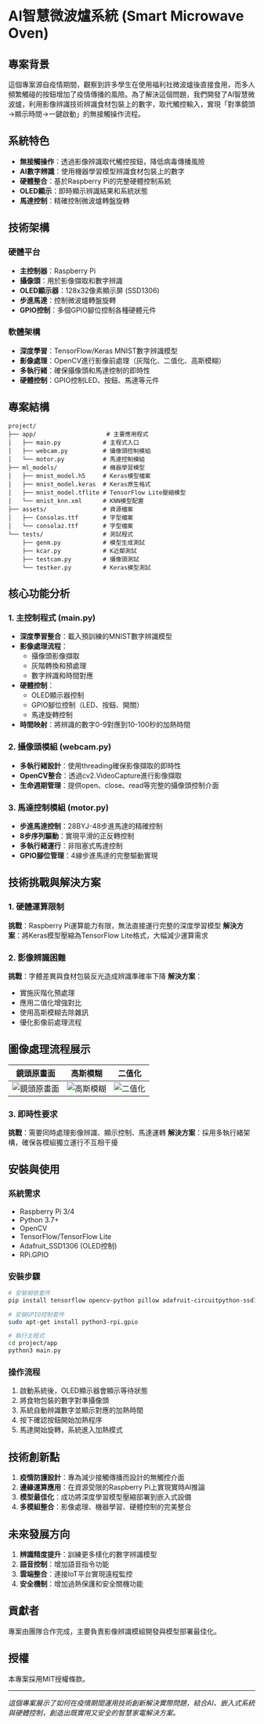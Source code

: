# AI智慧微波爐系統 (Smart Microwave Oven)

## 專案背景

這個專案源自疫情期間，觀察到許多學生在使用福利社微波爐後直接食用，而多人頻繁觸碰的按鈕增加了疫情傳播的風險。為了解決這個問題，我們開發了AI智慧微波爐，利用影像辨識技術辨識食材包裝上的數字，取代觸控輸入，實現「對準鏡頭→顯示時間→一鍵啟動」的無接觸操作流程。

## 系統特色

- **無接觸操作**：透過影像辨識取代觸控按鈕，降低病毒傳播風險
- **AI數字辨識**：使用機器學習模型辨識食材包裝上的數字
- **硬體整合**：基於Raspberry Pi的完整硬體控制系統
- **OLED顯示**：即時顯示辨識結果和系統狀態
- **馬達控制**：精確控制微波爐轉盤旋轉

## 技術架構

### 硬體平台
- **主控制器**：Raspberry Pi
- **攝像頭**：用於影像擷取和數字辨識
- **OLED顯示器**：128x32像素顯示屏 (SSD1306)
- **步進馬達**：控制微波爐轉盤旋轉
- **GPIO控制**：多個GPIO腳位控制各種硬體元件

### 軟體架構
- **深度學習**：TensorFlow/Keras MNIST數字辨識模型
- **影像處理**：OpenCV進行影像前處理（灰階化、二值化、高斯模糊）
- **多執行緒**：確保攝像頭和馬達控制的即時性
- **硬體控制**：GPIO控制LED、按鈕、馬達等元件

## 專案結構

```
project/
├── app/                    # 主要應用程式
│   ├── main.py            # 主程式入口
│   ├── webcam.py          # 攝像頭控制模組
│   └── motor.py           # 馬達控制模組
├── ml_models/             # 機器學習模型
│   ├── mnist_model.h5     # Keras模型檔案
│   ├── mnist_model.keras  # Keras原生格式
│   ├── mnist_model.tflite # TensorFlow Lite壓縮模型
│   └── mnist_knn.xml      # KNN模型配置
├── assets/                # 資源檔案
│   ├── Consolas.ttf       # 字型檔案
│   └── consolaz.ttf       # 字型檔案
└── tests/                 # 測試程式
    ├── genm.py            # 模型生成測試
    ├── kcar.py            # K近鄰測試
    ├── testcam.py         # 攝像頭測試
    └── testker.py         # Keras模型測試
```

## 核心功能分析

### 1. 主控制程式 (main.py)
- **深度學習整合**：載入預訓練的MNIST數字辨識模型
- **影像處理流程**：
  - 攝像頭影像擷取
  - 灰階轉換和預處理
  - 數字辨識和時間對應
- **硬體控制**：
  - OLED顯示器控制
  - GPIO腳位控制（LED、按鈕、開關）
  - 馬達旋轉控制
- **時間映射**：將辨識的數字0-9對應到10-100秒的加熱時間

### 2. 攝像頭模組 (webcam.py)
- **多執行緒設計**：使用threading確保影像擷取的即時性
- **OpenCV整合**：透過cv2.VideoCapture進行影像擷取
- **生命週期管理**：提供open、close、read等完整的攝像頭控制介面

### 3. 馬達控制模組 (motor.py)
- **步進馬達控制**：28BYJ-48步進馬達的精確控制
- **8步序列驅動**：實現平滑的正反轉控制
- **多執行緒運行**：非阻塞式馬達控制
- **GPIO腳位管理**：4線步進馬達的完整驅動實現

## 技術挑戰與解決方案

### 1. 硬體運算限制
**挑戰**：Raspberry Pi運算能力有限，無法直接運行完整的深度學習模型
**解決方案**：將Keras模型壓縮為TensorFlow Lite格式，大幅減少運算需求

### 2. 影像辨識困難
**挑戰**：字體差異與食材包裝反光造成辨識準確率下降
**解決方案**：
- 實施灰階化預處理
- 應用二值化增強對比
- 使用高斯模糊去除雜訊
- 優化影像前處理流程
## 圖像處理流程展示

| 鏡頭原畫面 | 高斯模糊 | 二值化 |
|-------------|-----------|--------|
| ![鏡頭原畫面]([image/Original.png](https://raw.githubusercontent.com/masddffee/Smart-microwave-oven/main/project/image/Original.png)) | ![高斯模糊]([image/Gaussian_Blur.png](https://raw.githubusercontent.com/masddffee/Smart-microwave-oven/main/project/image/Gaussian_Blur.png)) | ![二值化]([image/Binarization.png](https://raw.githubusercontent.com/masddffee/Smart-microwave-oven/main/project/image/Binarization.png)) |


### 3. 即時性要求
**挑戰**：需要同時處理影像辨識、顯示控制、馬達運轉
**解決方案**：採用多執行緒架構，確保各模組獨立運行不互相干擾

## 安裝與使用

### 系統需求
- Raspberry Pi 3/4
- Python 3.7+
- OpenCV
- TensorFlow/TensorFlow Lite
- Adafruit_SSD1306 (OLED控制)
- RPi.GPIO

### 安裝步驟
```bash
# 安裝相依套件
pip install tensorflow opencv-python pillow adafruit-circuitpython-ssd1306

# 安裝GPIO控制套件
sudo apt-get install python3-rpi.gpio

# 執行主程式
cd project/app
python3 main.py
```

### 操作流程
1. 啟動系統後，OLED顯示器會顯示等待狀態
2. 將食物包裝的數字對準攝像頭
3. 系統自動辨識數字並顯示對應的加熱時間
4. 按下確認按鈕開始加熱程序
5. 馬達開始旋轉，系統進入加熱模式

## 技術創新點

1. **疫情防護設計**：專為減少接觸傳播而設計的無觸控介面
2. **邊緣運算應用**：在資源受限的Raspberry Pi上實現實時AI推論
3. **模型最佳化**：成功將深度學習模型壓縮部署到嵌入式設備
4. **多模組整合**：影像處理、機器學習、硬體控制的完美整合

## 未來發展方向

1. **辨識精度提升**：訓練更多樣化的數字辨識模型
2. **語音控制**：增加語音指令功能
3. **雲端整合**：連接IoT平台實現遠程監控
4. **安全機制**：增加過熱保護和安全關機功能

## 貢獻者

專案由團隊合作完成，主要負責影像辨識模組開發與模型部署最佳化。

## 授權

本專案採用MIT授權條款。

---

*這個專案展示了如何在疫情期間運用技術創新解決實際問題，結合AI、嵌入式系統與硬體控制，創造出既實用又安全的智慧家電解決方案。*
